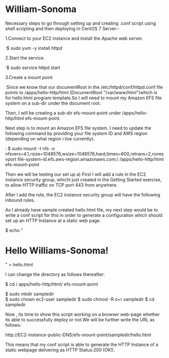 # William-Sonoma

Necessary steps to go through setting up and creating .conf script using shell scripting and then deploying in CentOS 7 Server:-


1.Connect to your EC2 instance and install the Apache web server.

:$ sudo yum -y install httpd


2.Start the service.

:$ sudo service httpd start


3.Create a mount point

:Since we know that our documentRoot in the /etc/httpd/conf/httpd.conf file points to /apps/hello-http/html (DocumentRoot "/var/www/html")which is for
hello.html program template.So I will need to  mount my Amazon EFS file system on a sub-dir under the document root.


Then, I will be creating a sub-dir    efs-mount-point under  /apps/hello-http/html efs-mount-point.

Next step is to mount an Amazon EFS file system. I need to update the following command by providing your file system ID and AWS region (depending on what region i live currently).

:
$ sudo mount -t nfs -o nfsvers=4.1,rsize=1048576,wsize=1048576,hard,timeo=600,retrans=2,noresvport file-system-id.efs.aws-region.amazonaws.com:/ /apps/hello-http/html efs-mount-point

Then we will be testing our set up 
a) First I will add a rule in the EC2 instance security group, whichI just created in the Getting Started exercise, to allow HTTP traffic on TCP port 443 from anywhere.

After I add the rule, the EC2 instance security group will have the following inbound rules.

As I already have sample created hello.html file, my next step would be to write a conf script for this in order to generate a configuration which should set up an HTTP Instance at a static web page.

$ echo "<!DOCTYPE html PUBLIC "-//IETF//DTD HTML 2.0//EN">
<HTML>
    <HEAD>
        <TITLE>Hello Williams-Sonoma!</TITLE>
    </HEAD>
    <BODY>
        <H1>Hello Williams-Sonoma!</H1>
    </BODY>
</HTML>" > hello.html   

I can change the directory as follows thereafter:

  
$ cd / apps/hello-http/html/ efs-mount-point


$  sudo mkdir sampledir  
$  sudo chown  ec2-user sampledir
$  sudo chmod -R o+r sampledir
$  cd sampledir 


Now , its time to show this script working on a browser web-page whether its able to successfully deploy or not.We will be further write the URL as follows:


http://EC2-instance-public-DNS/efs-mount-point/sampledir/hello.html

This means that my conf script is able to generate the HTTP Instance of a static webpage delivering as HTTP Status:200 (OK!).
